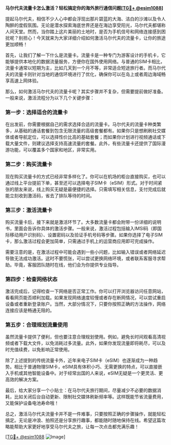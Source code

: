 **马尔代夫流量卡怎么激活？轻松搞定你的海外旅行通信问题[[TG💪+ @esim1088](https://t.me/s/esim1088)]**

提起马尔代夫，相信不少人心中都会浮现出那片碧蓝的大海、洁白的沙滩以及令人陶醉的度假氛围。无论是潜水探索海底世界还是在海边享受阳光，马尔代夫都堪称人间天堂。然而，当你踏上这片美丽的土地时，是否为手机信号和网络连接感到困扰呢？别担心！今天就来为大家详细介绍如何激活马尔代夫的流量卡，让你的旅途更加顺畅！

首先，让我们了解一下什么是流量卡。流量卡是一种专门为游客设计的手机卡，它能够提供本地化的数据流量服务，方便你在国外使用网络。与普通的SIM卡相比，流量卡通常以短期为主，比如几天到一个月不等，非常适合短途旅行者。而马尔代夫的流量卡则针对当地的通信环境进行了优化，确保你可以在岛上或者周边海域畅享高速上网体验。

那么，如何激活马尔代夫的流量卡呢？其实步骤并不复杂，但需要提前做好准备。一般来说，激活流程分为以下几个关键步骤：

### **第一步：选择适合的流量卡**
在出发前，你需要根据自己的需求选择合适的流量卡。马尔代夫的流量卡种类繁多，从基础的通话套餐到包含无限流量的高级套餐都有。如果你只是想刷刷社交媒体或者导航定位，可以选择性价比高的基础套餐；而如果你计划进行视频通话或下载大量文件，则建议选择支持高速流量的套餐。此外，有些流量卡还提供了国际漫游功能，可以覆盖多个国家和地区，非常实用。

### **第二步：购买流量卡**
现在购买流量卡的方式已经非常多样化了。你可以在机场的柜台直接购买，也可以通过线上平台提前下单，甚至还可以选择电子SIM卡（eSIM）形式。对于时间紧张的朋友来说，线上购买无疑是最便捷的选择。只需填写相关信息，支付完成后就能立刻收到激活码，省去了排队等待的时间。

### **第三步：激活流量卡**
购买流量卡后，接下来就是激活环节了。大多数流量卡都会附带一份详细的说明书，里面会告诉你具体的激活步骤。一般来说，激活过程包括输入IMSI码（即国际移动用户识别码）、设置密码以及验证手机号码等步骤。如果你选择了电子SIM卡，那么激活过程会更加简单，只需通过手机上的运营商应用即可完成操作。

需要注意的是，在激活过程中可能会遇到一些小问题，比如输入错误或者网络延迟导致无法成功激活。这时不要慌张，可以尝试更换网络环境，或者联系客服寻求帮助。毕竟，客服团队随时在线，他们会为你提供专业指导。

### **第四步：检查网络状态**
激活完成后，记得检查一下网络是否正常工作。你可以打开浏览器访问任意网站，看看网页能否顺利加载。如果发现网络速度较慢或者存在断网情况，可以尝试重启设备或者重新登录账户。当然，大部分情况下，只要你按照正确的方法操作，网络连接应该是畅通无阻的。

### **第五步：合理规划流量使用**
虽然流量卡提供了便利，但也要注意合理规划使用。例如，避免长时间观看高清视频或者下载大文件，以免消耗过多流量。此外，如果你发现流量即将耗尽，可以及时充值续费，以免影响正常使用。

除了上述提到的传统流量卡外，近年来电子SIM卡（eSIM）也逐渐成为一种趋势。相比于普通物理SIM卡，eSIM具有体积小巧、无需更换的特点，可以直接嵌入手机或其他智能设备中。对于经常出国的人来说，eSIM无疑是一个更灵活、更高效的解决方案。

最后，给大家分享一个小贴士：在马尔代夫旅行期间，尽量减少不必要的数据消耗，比如关闭后台自动更新、限制社交媒体刷新频率等。这样既能节省流量费用，又能保护设备电池寿命哦！

总之，激活马尔代夫流量卡并不是一件难事，只要按照正确的步骤操作，就能轻松搞定。无论是冲浪、拍照还是分享旅行趣事，都能随时随地保持在线。希望这篇攻略能帮助大家更好地享受马尔代夫之旅，让每一次点击都充满乐趣！

[[TG💪+ @esim1088](https://t.me/s/esim1088) ![Image](https://i.postimg.cc/4NQfJmqS/Snipaste-2025-05-13-00-14-12.png)]